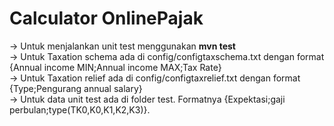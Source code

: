 # Calculator OnlinePajak
-> Untuk menjalankan unit test menggunakan <B>mvn test</B>
<br/>
-> Untuk Taxation schema ada di config/configtaxschema.txt
dengan format {Annual income MIN;Annual income MAX;Tax Rate}
<br/>
-> Untuk Taxation relief ada di config/configtaxrelief.txt
   dengan format {Type;Pengurang annual salary}
<br/>
-> Untuk data unit test ada di folder test. Formatnya {Expektasi;gaji perbulan;type(TK0,K0,K1,K2,K3)}.

